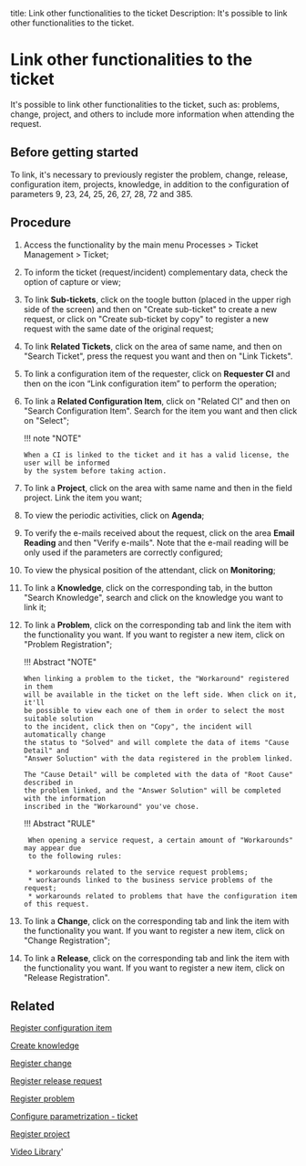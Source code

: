 title: Link other functionalities to the ticket
Description: It's possible to link other functionalities to the ticket.
# Link other functionalities to the ticket
It's possible to link other functionalities to the ticket, such as: problems, change, project, and others to include more information when attending the request.

Before getting started
--------------------------

To link, it's necessary to previously register the problem, change, release,
configuration item, projects, knowledge, in addition to the configuration of
parameters 9, 23, 24, 25, 26, 27, 28, 72 and 385.

Procedure
-------------

1.  Access the functionality by the main menu Processes \> Ticket
    Management \> Ticket;

2.  To inform the ticket (request/incident) complementary data, check the option
    of capture or view;

3.  To link **Sub-tickets**, click on the toogle button (placed in the upper righ side
    of the screen) and then on "Create sub-ticket" to create a new request, or click on
    "Create sub-ticket by copy" to register a new request with the same date of the
    original request;

4.  To link **Related Tickets**, click on the area of same name, and then on
    "Search Ticket", press the request you want and then on "Link Tickets".

5.  To link a configuration item of the requester, click on **Requester CI** and
    then on the icon “Link configuration item” to perform the operation;

6.  To link a **Related Configuration Item**, click on "Related CI" and then on
    "Search Configuration Item". Search for the item you want and then click on
    "Select";
    
    !!! note "NOTE"
    
        When a CI is linked to the ticket and it has a valid license, the user will be informed 
        by the system before taking action.

7.  To link a **Project**, click on the area with same name and then in the
    field project. Link the item you want;

8.  To view the periodic activities, click on **Agenda**;

9.  To verify the e-mails received about the request, click on the area **Email
    Reading** and then "Verify e-mails". Note that the e-mail reading will be
    only used if the parameters are correctly configured;

10. To view the physical position of the attendant, click on **Monitoring**;

11. To link a **Knowledge**, click on the corresponding tab, in the button
    "Search Knowledge", search and click on the knowledge you want to link it;

12. To link a **Problem**, click on the corresponding tab and link the item with
    the functionality you want. If you want to register a new item, click on
    "Problem Registration";
    
    !!! Abstract "NOTE"
    
        When linking a problem to the ticket, the "Workaround" registered in them
        will be available in the ticket on the left side. When click on it, it'll
        be possible to view each one of them in order to select the most suitable solution
        to the incident, click then on "Copy", the incident will automatically change
        the status to "Solved" and will complete the data of items "Cause Detail" and
        "Answer Soluction" with the data registered in the problem linked.
        
        The "Cause Detail" will be completed with the data of "Root Cause" described in
        the problem linked, and the "Answer Solution" will be completed with the information
        inscribed in the "Workaround" you've chose.
        
    !!! Abstract "RULE"
    
         When opening a service request, a certain amount of "Workarounds" may appear due
         to the following rules:
         
         * workarounds related to the service request problems;
         * workarounds linked to the business service problems of the request;
         * workarounds related to problems that have the configuration item of this request.
    

13. To link a **Change**, click on the corresponding tab and link the item with
    the functionality you want. If you want to register a new item, click on
    "Change Registration";

14. To link a **Release**, click on the corresponding tab and link the item with
    the functionality you want. If you want to register a new item, click on
    "Release Registration".

Related
-----------

[Register configuration item](/en-us/citsmart-platform-9/processes/configuration/use/register-CI.html)

[Create knowledge](/en-us/citsmart-platform-9/processes/knowledge/use/create-knowledge.html)

[Register change](/en-us/citsmart-platform-9/processes/change/use/register-change.html)

[Register release request](/en-us/citsmart-platform-9/processes/release/use/register-release-request.html)

[Register problem](/en-us/citsmart-platform-9/processes/problem/use/register-problem.html)

[Configure parametrization - ticket](/en-us/citsmart-platform-9/platform-administration/parameters-list/configure-parametrization-ticket.html)

[Register project](/en-us/citsmart-platform-9/additional-features/project-management/project-management/use/register-project.html)

<i class='fa fa-youtube-play  fa-2x' style='color:#97ce17;vertical-align: middle;'> </i> [Video Library](https://www.youtube.com/playlist?list=PLB5qK2uzf2RNrJnhiXj3dbmgsm9-quhfz)'

<!-- !!! tip "About"

    <b>Product/Version:</b> CITSmart | 9.00 &nbsp;&nbsp;
    <b>Updated:</b>01/03/2021 – Larissa Lourenço
